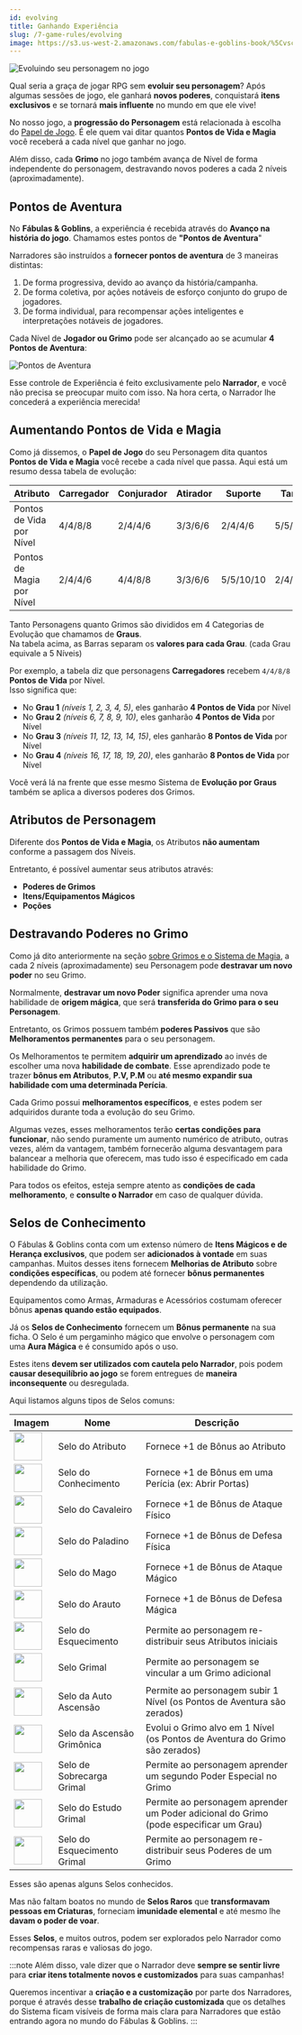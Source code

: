 ```yaml
---
id: evolving
title: Ganhando Experiência
slug: /7-game-rules/evolving
image: https://s3.us-west-2.amazonaws.com/fabulas-e-goblins-book/%5Cvscode%5C7cc711e9-001e-495d-b093-7b78c736ced5.jpg
---
```


![Evoluindo seu personagem no jogo](https://s3.us-west-2.amazonaws.com/fabulas-e-goblins-book/%5Cvscode%5C7cc711e9-001e-495d-b093-7b78c736ced5.jpg)

Qual seria a graça de jogar RPG sem **evoluir seu personagem**? Após algumas sessões de jogo, ele ganhará **novos poderes**, conquistará **itens exclusivos** e se tornará **mais influente** no mundo em que ele vive!

No nosso jogo, a **progressão do Personagem** está relacionada à escolha do [Papel de Jogo](/docs/2-sheet-creation/pick-a-role). É ele quem vai ditar quantos **Pontos de Vida e Magia** você receberá a cada nível que ganhar no jogo.

Além disso, cada **Grimo** no jogo também avança de Nível de forma independente do personagem, destravando novos poderes a cada 2 níveis (aproximadamente).

## Pontos de Aventura

No **Fábulas & Goblins**, a experiência é recebida através do **Avanço na história do jogo**. Chamamos estes pontos de **"Pontos de Aventura**"

Narradores são instruídos a **fornecer pontos de aventura** de 3 maneiras distintas:

1. De forma progressiva, devido ao avanço da história/campanha.
2. De forma coletiva, por ações notáveis de esforço conjunto do grupo de jogadores.
3. De forma individual, para recompensar ações inteligentes e interpretações notáveis de jogadores.

Cada Nível de **Jogador ou Grimo** pode ser alcançado ao se acumular **4 Pontos de Aventura**:

![Pontos de Aventura](https://s3.us-west-2.amazonaws.com/fabulas-e-goblins-book/%5Cvscode%5C2978c594-2a4c-4bad-8dd0-11d4b5c5162c.png)

Esse controle de Experiência é feito exclusivamente pelo **Narrador**, e você não precisa se preocupar muito com isso. Na hora certa, o Narrador lhe concederá a experiência merecida!

## Aumentando Pontos de Vida e Magia

Como já dissemos, o **Papel de Jogo** do seu Personagem dita quantos **Pontos de Vida e Magia** você recebe a cada nível que passa.
Aqui está um resumo dessa tabela de evolução:

| Atributo                  | Carregador              | Conjurador       | Atirador              | Suporte          | Tanque           | Utilitário    |
| ------------------------- | ----------------------- | ---------------- | --------------------- | ---------------- | ---------------- | ------------- |
| Pontos de Vida por Nível  | 4/4/8/8                 | 2/4/4/6          | 3/3/6/6               | 2/4/4/6          | 5/5/10/10        | 3/3/6/6       |
| Pontos de Magia por Nível | 2/4/4/6                 | 4/4/8/8          | 3/3/6/6               | 5/5/10/10        | 2/4/4/6          | 3/3/6/6       |

Tanto Personagens quanto Grimos são divididos em 4 Categorias de Evolução que chamamos de **Graus**.<br/>
Na tabela acima, as Barras separam os **valores para cada Grau**. (cada Grau equivale a 5 Níveis)

Por exemplo, a tabela diz que personagens **Carregadores** recebem `4/4/8/8` **Pontos de Vida** por Nível.<br/>Isso significa que:

- No **Grau 1** *(níveis 1, 2, 3, 4, 5)*, eles ganharão **4 Pontos de Vida** por Nível
- No **Grau 2** *(níveis 6, 7, 8, 9, 10)*, eles ganharão **4 Pontos de Vida** por Nível
- No **Grau 3** *(níveis 11, 12, 13, 14, 15)*, eles ganharão **8 Pontos de Vida** por Nível
- No **Grau 4** *(níveis 16, 17, 18, 19, 20)*, eles ganharão **8 Pontos de Vida** por Nível

Você verá lá na frente que esse mesmo Sistema de **Evolução por Graus** também se aplica a diversos poderes dos Grimos.

## Atributos de Personagem

Diferente dos **Pontos de Vida e Magia**, os Atributos **não aumentam** conforme a passagem dos Níveis.

Entretanto, é possível aumentar seus atributos através:

- **Poderes de Grimos**
- **Itens/Equipamentos Mágicos**
- **Poções**

## Destravando Poderes no Grimo

Como já dito anteriormente na seção [sobre Grimos e o Sistema de Magia](/docs/2-sheet-creation/grimos-and-magic), a cada 2 níveis (aproximadamente) seu Personagem pode **destravar um novo poder** no seu Grimo.

Normalmente, **destravar um novo Poder** significa aprender uma nova habilidade de **origem mágica**, que será **transferida do Grimo para o seu Personagem**.

Entretanto, os Grimos possuem também **poderes Passivos** que são **Melhoramentos permanentes** para o seu personagem.

Os Melhoramentos te permitem **adquirir um aprendizado** ao invés de escolher uma nova **habilidade de combate**. Esse aprendizado pode te trazer **bônus em Atributos**, **P.V, P.M** ou **até mesmo expandir sua habilidade com uma determinada Perícia**.

Cada Grimo possui **melhoramentos específicos**, e estes podem ser adquiridos durante toda a evolução do seu Grimo.

Algumas vezes, esses melhoramentos terão **certas condições para funcionar**, não sendo puramente um aumento numérico de atributo, outras vezes, além da vantagem, também fornecerão alguma desvantagem para balancear a melhoria que oferecem, mas tudo isso é especificado em cada habilidade do Grimo.

Para todos os efeitos, esteja sempre atento as **condições de cada melhoramento**, e **consulte o Narrador** em caso de qualquer dúvida.

## Selos de Conhecimento

O Fábulas & Goblins conta com um extenso número de **Itens Mágicos e de Herança exclusivos**, que podem ser **adicionados à vontade** em suas campanhas.
Muitos desses itens fornecem **Melhorias de Atributo** sobre **condições específicas**, ou podem até fornecer **bônus permanentes** dependendo da utilização.

Equipamentos como Armas, Armaduras e Acessórios costumam oferecer bônus **apenas quando estão equipados**.

Já os **Selos de Conhecimento** fornecem um **Bônus permanente** na sua ficha. O Selo é um pergaminho mágico que envolve o personagem com uma **Aura Mágica** e é consumido após o uso.

Estes itens **devem ser utilizados com cautela pelo Narrador**, pois podem **causar desequilíbrio ao jogo** se forem entregues de **maneira inconsequente** ou desregulada.

Aqui listamos alguns tipos de Selos comuns:

| Imagem | Nome | Descrição |
| ----- | ---- | --------- |
| <img src="https://s3.us-west-2.amazonaws.com/fabulas-e-goblins-book/%5Cvscode%5C9e813cb8-b03c-44db-967c-0411180a93a1.png" width="50" /> | Selo do Atributo | Fornece +1 de Bônus ao Atributo |
| <img src="https://s3.us-west-2.amazonaws.com/fabulas-e-goblins-book/%5Cvscode%5C9e813cb8-b03c-44db-967c-0411180a93a1.png" width="50" /> | Selo do Conhecimento | Fornece +1 de Bônus em uma Perícia (ex: Abrir Portas) |
| <img src="https://s3.us-west-2.amazonaws.com/fabulas-e-goblins-book/%5Cvscode%5C9e813cb8-b03c-44db-967c-0411180a93a1.png" width="50" /> | Selo do Cavaleiro | Fornece +1 de Bônus de Ataque Físico |
| <img src="https://s3.us-west-2.amazonaws.com/fabulas-e-goblins-book/%5Cvscode%5C9e813cb8-b03c-44db-967c-0411180a93a1.png" width="50" /> | Selo do Paladino | Fornece +1 de Bônus de Defesa Física |
| <img src="https://s3.us-west-2.amazonaws.com/fabulas-e-goblins-book/%5Cvscode%5C9e813cb8-b03c-44db-967c-0411180a93a1.png" width="50" /> | Selo do Mago | Fornece +1 de Bônus de Ataque Mágico |
| <img src="https://s3.us-west-2.amazonaws.com/fabulas-e-goblins-book/%5Cvscode%5C9e813cb8-b03c-44db-967c-0411180a93a1.png" width="50" /> | Selo do Arauto | Fornece +1 de Bônus de Defesa Mágica |
| <img src="https://s3.us-west-2.amazonaws.com/fabulas-e-goblins-book/%5Cvscode%5C9e813cb8-b03c-44db-967c-0411180a93a1.png" width="50" /> | Selo do Esquecimento | Permite ao personagem re-distribuir seus Atributos iniciais |
| <img src="https://s3.us-west-2.amazonaws.com/fabulas-e-goblins-book/%5Cvscode%5C9e813cb8-b03c-44db-967c-0411180a93a1.png" width="50" /> | Selo Grimal | Permite ao personagem se vincular a um Grimo adicional |
| <img src="https://s3.us-west-2.amazonaws.com/fabulas-e-goblins-book/%5Cvscode%5C9e813cb8-b03c-44db-967c-0411180a93a1.png" width="50" /> | Selo da Auto Ascensão | Permite ao personagem subir 1 Nível (os Pontos de Aventura são zerados) |
| <img src="https://s3.us-west-2.amazonaws.com/fabulas-e-goblins-book/%5Cvscode%5C9e813cb8-b03c-44db-967c-0411180a93a1.png" width="50" /> | Selo da Ascensão Grimônica | Evolui o Grimo alvo em 1 Nível (os Pontos de Aventura do Grimo são zerados) |
| <img src="https://s3.us-west-2.amazonaws.com/fabulas-e-goblins-book/%5Cvscode%5C9e813cb8-b03c-44db-967c-0411180a93a1.png" width="50" /> | Selo de Sobrecarga Grimal | Permite ao personagem aprender um segundo Poder Especial no Grimo |
| <img src="https://s3.us-west-2.amazonaws.com/fabulas-e-goblins-book/%5Cvscode%5C9e813cb8-b03c-44db-967c-0411180a93a1.png" width="50" /> | Selo do Estudo Grimal | Permite ao personagem aprender um Poder adicional do Grimo (pode especificar um Grau) |
| <img src="https://s3.us-west-2.amazonaws.com/fabulas-e-goblins-book/%5Cvscode%5C9e813cb8-b03c-44db-967c-0411180a93a1.png" width="50" /> | Selo do Esquecimento Grimal | Permite ao personagem re-distribuir seus Poderes de um Grimo |

Esses são apenas alguns Selos conhecidos.

Mas não faltam boatos no mundo de **Selos Raros** que **transformavam pessoas em Criaturas**, forneciam **imunidade elemental** e até mesmo lhe **davam o poder de voar**.

Esses **Selos**, e muitos outros, podem ser explorados pelo Narrador como recompensas raras e valiosas do jogo.

:::note
Além disso, vale dizer que o Narrador deve **sempre se sentir livre** para **criar itens totalmente novos e customizados** para suas campanhas!

Queremos incentivar a **criação e a customização** por parte dos Narradores, porque é através desse **trabalho de criação customizada** que os detalhes do Sistema ficam visíveis de forma mais clara para Narradores que estão entrando agora no mundo do Fábulas & Goblins.
:::

